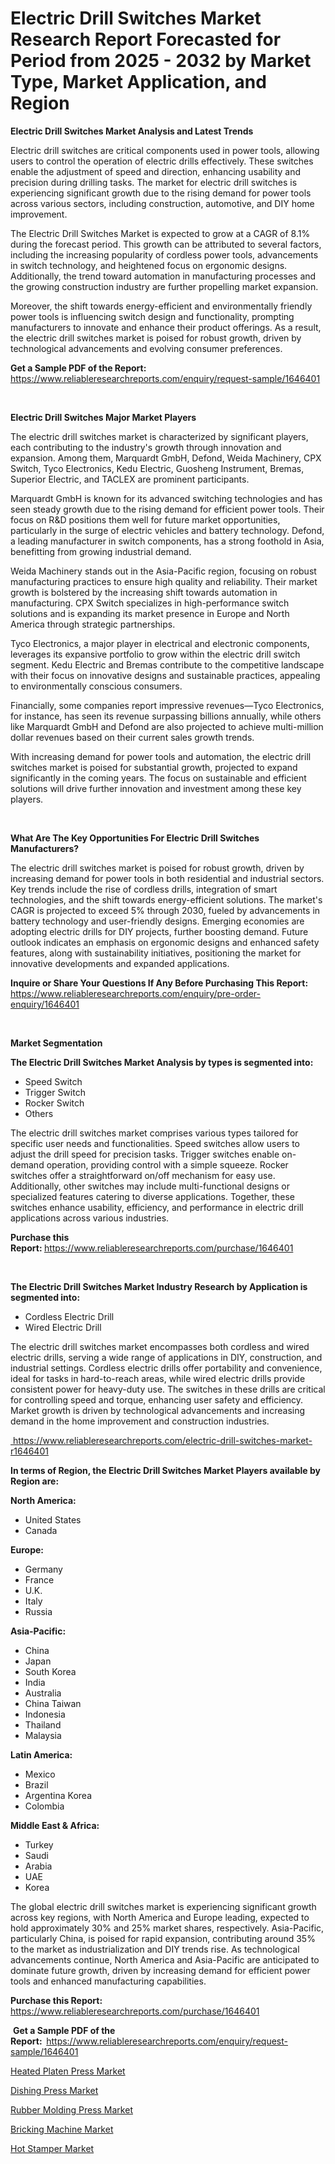 <p><h1>Electric Drill Switches Market Research Report Forecasted for Period from 2025 -  2032 by Market Type, Market Application, and Region</h1></p><p><strong>Electric Drill Switches Market Analysis and Latest Trends</strong></p>
<p><p>Electric drill switches are critical components used in power tools, allowing users to control the operation of electric drills effectively. These switches enable the adjustment of speed and direction, enhancing usability and precision during drilling tasks. The market for electric drill switches is experiencing significant growth due to the rising demand for power tools across various sectors, including construction, automotive, and DIY home improvement.</p><p>The Electric Drill Switches Market is expected to grow at a CAGR of 8.1% during the forecast period. This growth can be attributed to several factors, including the increasing popularity of cordless power tools, advancements in switch technology, and heightened focus on ergonomic designs. Additionally, the trend toward automation in manufacturing processes and the growing construction industry are further propelling market expansion. </p><p>Moreover, the shift towards energy-efficient and environmentally friendly power tools is influencing switch design and functionality, prompting manufacturers to innovate and enhance their product offerings. As a result, the electric drill switches market is poised for robust growth, driven by technological advancements and evolving consumer preferences.</p></p>
<p><strong>Get a Sample PDF of the Report:&nbsp;</strong> <a href="https://www.reliableresearchreports.com/enquiry/request-sample/1646401?utm_campaign=7&utm_medium=2&utm_source=Github&utm_content=ia&utm_term=11042025&utm_id=electric-drill-switches">https://www.reliableresearchreports.com/enquiry/request-sample/1646401</a></p>
<p>&nbsp;</p>
<p><strong>Electric Drill Switches Major Market Players</strong></p>
<p><p>The electric drill switches market is characterized by significant players, each contributing to the industry's growth through innovation and expansion. Among them, Marquardt GmbH, Defond, Weida Machinery, CPX Switch, Tyco Electronics, Kedu Electric, Guosheng Instrument, Bremas, Superior Electric, and TACLEX are prominent participants.</p><p>Marquardt GmbH is known for its advanced switching technologies and has seen steady growth due to the rising demand for efficient power tools. Their focus on R&D positions them well for future market opportunities, particularly in the surge of electric vehicles and battery technology. Defond, a leading manufacturer in switch components, has a strong foothold in Asia, benefitting from growing industrial demand.</p><p>Weida Machinery stands out in the Asia-Pacific region, focusing on robust manufacturing practices to ensure high quality and reliability. Their market growth is bolstered by the increasing shift towards automation in manufacturing. CPX Switch specializes in high-performance switch solutions and is expanding its market presence in Europe and North America through strategic partnerships.</p><p>Tyco Electronics, a major player in electrical and electronic components, leverages its expansive portfolio to grow within the electric drill switch segment. Kedu Electric and Bremas contribute to the competitive landscape with their focus on innovative designs and sustainable practices, appealing to environmentally conscious consumers.</p><p>Financially, some companies report impressive revenues—Tyco Electronics, for instance, has seen its revenue surpassing billions annually, while others like Marquardt GmbH and Defond are also projected to achieve multi-million dollar revenues based on their current sales growth trends.</p><p>With increasing demand for power tools and automation, the electric drill switches market is poised for substantial growth, projected to expand significantly in the coming years. The focus on sustainable and efficient solutions will drive further innovation and investment among these key players.</p></p>
<p>&nbsp;</p>
<p><strong>What Are The Key Opportunities For Electric Drill Switches Manufacturers?</strong></p>
<p><p>The electric drill switches market is poised for robust growth, driven by increasing demand for power tools in both residential and industrial sectors. Key trends include the rise of cordless drills, integration of smart technologies, and the shift towards energy-efficient solutions. The market's CAGR is projected to exceed 5% through 2030, fueled by advancements in battery technology and user-friendly designs. Emerging economies are adopting electric drills for DIY projects, further boosting demand. Future outlook indicates an emphasis on ergonomic designs and enhanced safety features, along with sustainability initiatives, positioning the market for innovative developments and expanded applications.</p></p>
<p><strong>Inquire or Share Your Questions If Any Before Purchasing This Report:</strong> <a href="https://www.reliableresearchreports.com/enquiry/pre-order-enquiry/1646401?utm_campaign=7&utm_medium=2&utm_source=Github&utm_content=ia&utm_term=11042025&utm_id=electric-drill-switches">https://www.reliableresearchreports.com/enquiry/pre-order-enquiry/1646401</a></p>
<p>&nbsp;</p>
<p><strong>Market Segmentation</strong></p>
<p><strong>The Electric Drill Switches Market Analysis by types is segmented into:</strong></p>
<p><ul><li>Speed Switch</li><li>Trigger Switch</li><li>Rocker Switch</li><li>Others</li></ul></p>
<p><p>The electric drill switches market comprises various types tailored for specific user needs and functionalities. Speed switches allow users to adjust the drill speed for precision tasks. Trigger switches enable on-demand operation, providing control with a simple squeeze. Rocker switches offer a straightforward on/off mechanism for easy use. Additionally, other switches may include multi-functional designs or specialized features catering to diverse applications. Together, these switches enhance usability, efficiency, and performance in electric drill applications across various industries.</p></p>
<p><strong>Purchase this Report:&nbsp;</strong><a href="https://www.reliableresearchreports.com/purchase/1646401?utm_campaign=7&utm_medium=2&utm_source=Github&utm_content=ia&utm_term=11042025&utm_id=electric-drill-switches">https://www.reliableresearchreports.com/purchase/1646401</a></p>
<p>&nbsp;</p>
<p><strong>The Electric Drill Switches Market Industry Research by Application is segmented into:</strong></p>
<p><ul><li>Cordless Electric Drill</li><li>Wired Electric Drill</li></ul></p>
<p><p>The electric drill switches market encompasses both cordless and wired electric drills, serving a wide range of applications in DIY, construction, and industrial settings. Cordless electric drills offer portability and convenience, ideal for tasks in hard-to-reach areas, while wired electric drills provide consistent power for heavy-duty use. The switches in these drills are critical for controlling speed and torque, enhancing user safety and efficiency. Market growth is driven by technological advancements and increasing demand in the home improvement and construction industries.</p></p>
<p><a href="https://www.reliableresearchreports.com/electric-drill-switches-market-r1646401?utm_campaign=7&utm_medium=2&utm_source=Github&utm_content=ia&utm_term=11042025&utm_id=electric-drill-switches">&nbsp;https://www.reliableresearchreports.com/electric-drill-switches-market-r1646401</a></p>
<p><strong>In terms of Region, the Electric Drill Switches Market Players available by Region are:</strong></p>
<p>
    <p> <strong> North America: </strong>
        <ul>
            <li>United States</li>
            <li>Canada</li>
        </ul>
        </p> 
    <p> <strong> Europe: </strong>
        <ul>
            <li>Germany</li>
            <li>France</li>
            <li>U.K.</li>
            <li>Italy</li>
            <li>Russia</li>
        </ul>
        </p> 
    <p> <strong> Asia-Pacific: </strong>
        <ul>
            <li>China</li>
            <li>Japan</li>
            <li>South Korea</li>
            <li>India</li>
            <li>Australia</li>
            <li>China Taiwan</li>
            <li>Indonesia</li>
            <li>Thailand</li>
            <li>Malaysia</li>
        </ul>
        </p> 
    <p> <strong> Latin America: </strong>
        <ul>
            <li>Mexico</li>
            <li>Brazil</li>
            <li>Argentina Korea</li>
            <li>Colombia</li>
        </ul>
        </p> 
    <p> <strong> Middle East & Africa: </strong>
        <ul>
            <li>Turkey</li>
            <li>Saudi</li>
            <li>Arabia</li>
            <li>UAE</li>
            <li>Korea</li>
        </ul>
    </p>
    </p>
<p><p>The global electric drill switches market is experiencing significant growth across key regions, with North America and Europe leading, expected to hold approximately 30% and 25% market shares, respectively. Asia-Pacific, particularly China, is poised for rapid expansion, contributing around 35% to the market as industrialization and DIY trends rise. As technological advancements continue, North America and Asia-Pacific are anticipated to dominate future growth, driven by increasing demand for efficient power tools and enhanced manufacturing capabilities.</p></p>
<p><strong>Purchase this Report: </strong><a href="https://www.reliableresearchreports.com/purchase/1646401?utm_campaign=7&utm_medium=2&utm_source=Github&utm_content=ia&utm_term=11042025&utm_id=electric-drill-switches">https://www.reliableresearchreports.com/purchase/1646401</a></p>
<p>&nbsp;<strong>Get a Sample PDF of the Report:&nbsp;&nbsp;</strong><a href="https://www.reliableresearchreports.com/enquiry/request-sample/1646401?utm_campaign=7&utm_medium=2&utm_source=Github&utm_content=ia&utm_term=11042025&utm_id=electric-drill-switches">https://www.reliableresearchreports.com/enquiry/request-sample/1646401</a></p>
<p><strong></strong></p>
<p><p><a href="https://github.com/rvadencho/Market-Research-Report-List-1/blob/main/heated-platen-press-market.md?utm_campaign=7&utm_medium=2&utm_source=Github&utm_content=ia&utm_term=11042025&utm_id=electric-drill-switches">Heated Platen Press Market</a></p><p><a href="https://github.com/gripeluigstt/Market-Research-Report-List-1/blob/main/dishing-press-market.md?utm_campaign=7&utm_medium=2&utm_source=Github&utm_content=ia&utm_term=11042025&utm_id=electric-drill-switches">Dishing Press Market</a></p><p><a href="https://github.com/cordaysamaya/Market-Research-Report-List-1/blob/main/rubber-molding-press-market.md?utm_campaign=7&utm_medium=2&utm_source=Github&utm_content=ia&utm_term=11042025&utm_id=electric-drill-switches">Rubber Molding Press Market</a></p><p><a href="https://github.com/obajimlaweh59/Market-Research-Report-List-1/blob/main/bricking-machine-market.md?utm_campaign=7&utm_medium=2&utm_source=Github&utm_content=ia&utm_term=11042025&utm_id=electric-drill-switches">Bricking Machine Market</a></p><p><a href="https://github.com/muoioconzej8/Market-Research-Report-List-1/blob/main/hot-stamper-market.md?utm_campaign=7&utm_medium=2&utm_source=Github&utm_content=ia&utm_term=11042025&utm_id=electric-drill-switches">Hot Stamper Market</a></p></p>